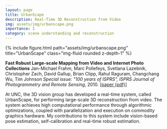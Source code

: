 ```yaml
---
layout: page
title: UrbanScape
description: Real-Time 3D Reconstruction from Video
img: assets/img/urbanscape.png
importance: 1
category: scene understanding and reconstruction
---
```


<div class="row">
    <div class="col-sm mt-3 mt-md-0">
        {% include figure.html path="assets/img/urbanscape.png" title="UrbanScape" class="img-fluid rounded z-depth-1" %}
    </div>
</div>

<b>Fast Robust Large-scale Mapping from Video and Internet Photo Collections</b>
Jan-Michael Frahm, Marc Pollefeys, Svetlana Lazebnik, Christopher Zach, David Gallup, Brian Clipp, Rahul Raguram, Changchang Wu, Tim Johnson
<i>Special issue: "100 years of ISPRS", ISPRS Journal of Photogrammetry and Remote Sensing</i>, 2010.</i>
[<a href="assets/pdf/ISPRS2010.pdf">paper (pdf)</a>] 

At UNC, the 3D vision group has developed a real-time system, called UrbanScape, for performing large-scale 3D reconstruction from video. The system achieves high computational performance through algorithmic optimizations, coupled with parallelization and execution on commodity graphics hardware. My contributions to this system include vision-based pose estimation, self-calibration and real-time robust estimation. 


